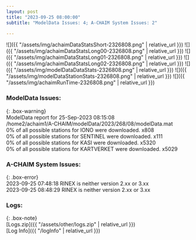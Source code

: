 ```yaml
---
layout: post
title: "2023-09-25 08:00:00"
subtitle: "ModelData Issues: 4; A-CHAIM System Issues: 2"

---
```


![]({{ "/assets/img/achaimDataStatsShort-2326808.png" | relative_url }})
![]({{ "/assets/img/achaimDataStatsLong00-2326808.png" | relative_url }})
![]({{ "/assets/img/achaimDataStatsLong01-2326808.png" | relative_url }})
![]({{ "/assets/img/achaimDataStatsLong02-2326808.png" | relative_url }})
![]({{ "/assets/img/modelDataDataStats-2326808.png" | relative_url }})
![]({{ "/assets/img/modelDataStationStats-2326808.png" | relative_url }})
![]({{ "/assets/img/achaimRunTime-2326808.png" | relative_url }})


### ModelData Issues:  
  
{: .box-warning}  
 ModelData report for 25-Sep-2023 08:15:08   
 /home2/achaim1/A-CHAIM/modelData/2023/268/08/modelData.mat   
 0% of all possible stations for IONO were downloaded. x808   
 0% of all possible stations for SENTINEL were downloaded. x111   
 0% of all possible stations for KASI were downloaded. x5320   
 0% of all possible stations for KARTVERKET were downloaded. x5029   
  
### A-CHAIM System Issues:  
  
{: .box-error}  
2023-09-25 07:48:18 RINEX is neither version 2.xx or 3.xx  
2023-09-25 08:48:29 RINEX is neither version 2.xx or 3.xx  

### Logs:  
  
{: .box-note}  
[Logs.zip]({{ "/assets/other/logs.zip" | relative_url }})  
[Log Info]({{ "/logInfo" | relative_url }})  
